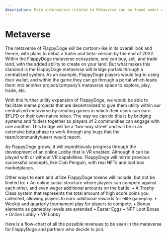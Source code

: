 ```yaml
---
description: More information related to Metaverse can be found under ecosystem
---
```


# Metaverse

&#x20;The metaverse of FlappyDoge will be cartoon-like in its overall look and theme, with plans to debut a trailer and beta-version by the end of 2022. Within the FlappyDoge metaverse ecosystem, one can buy, sell, and trade land, with the added ability to create on your land. But what makes this standout is the FlappyDoge metaverse will bridge portals through a centralized system. As an example, FlappyDoge players would log-in using their wallet, and within the game they can go through a portal which leads them into another project/company’s metaverse space to explore, play, trade, etc.

With this further utility expansion of FlappyDoge, we would be able to facilitate meme projects that are decentralized to give them utility within our centralized metaverse by creating games in which their users can earn $FLPD or their own native token. The way we can do this is by bridging systems and folders together so players of 2 communities can engage with one another. This bridge will be a ‘two-way street’ and will be in an extensive beta phase to work through any bugs that the team/community/users would report.

As FlappyDoge grows, it will expeditiously progress through the development of an online Lobby that is VR enabled. Although it can be played with or without VR capabilities. FlappyDoge will mirror previous successful concepts, like Club Penguin, with real NFTs and loot box marketplaces.

Other ways to earn and utilize FlappyDoge tokens will include, but not be limited to: • An online social structure where players can compete against each other, and even wager additional amounts on the battle. • A Trophy Class system that represents the total amount of high score coins you collected, allowing players to earn additional rewards for elite gameplay. • Weekly and quarterly tournament play for players to compete. • Bonus elements as gameplay levels are extended • Easter Eggs • NFT Loot Boxes • Online Lobby • VR Lobby

Here is a flow-chart of all the possible revenues to be seen in the metaverse for FlappyDoge and partners who decide to join.


